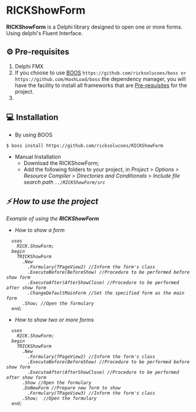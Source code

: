 [0]: https://github.com/ricksolucoes/boss "Site do BOOS"

# RICKShowForm

**RICKShowForm** is a Delphi library designed to open one or more forms. Using delphi's Fluent Interface.

## ⚙️ Pre-requisites

1. Delphi FMX
2.  If you choose to use [BOOS][0] ```https://github.com/ricksolucoes/boss or https://github.com/HashLoad/boss```  the dependency manager, you will have the facility to install all frameworks that are [Pre-requisites](#pre-requisites) for the project.
3.  
## 💻 Installation

- By using BOOS
```shell
$ boss install https://github.com/ricksolucoes/RICKShowForm
```
- Manual Installation
  - Download the RICKShowForm;
  - Add the following folders to your project, in <em>Project &gt; Options &gt; Resource Compiler &gt; Directories and Conditionals &gt; Include file search path ``` ../RICKShowForm/src ```

 ## ⚡️ How to use the project

  Example of using the **RICKShowForm**
  
- How to show a form
```delphi  
  uses
    RICK.ShowForm;
  begin
    TRICKShowForm
      .New
        .Formulary(TPageView2) //Inform the form's class
        .ExecuteBefore(BeforeShow) //Procedure to be performed before show form
        .ExecuteAfter(AfterShowClose) //Procedure to be performed after show form
        .ChangeDefaultMainForm //Set the specified form as the main form
      .Show; //Open the formulary
  end;
```
- How to show two or more forms
```delphi  
  uses
    RICK.ShowForm;
  begin
    TRICKShowForm
      .New
        .Formulary(TPageView2) //Inform the form's class
        .ExecuteBefore(BeforeShow) //Procedure to be performed before show form
        .ExecuteAfter(AfterShowClose) //Procedure to be performed after show form
      .Show //Open the formulary
      .DoNewForm //Prepare new form to show
        .Formulary(TPageView3) //Inform the form's class
      .Show;  //Open the formulary
  end;
```
